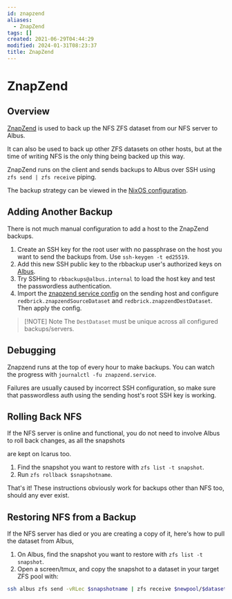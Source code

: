 ```yaml
---
id: znapzend
aliases:
  - ZnapZend
tags: []
created: 2021-06-29T04:44:29
modified: 2024-01-31T08:23:37
title: ZnapZend
---
```


# ZnapZend

## Overview

[ZnapZend](https://www.znapzend.org/) is used to back up the NFS ZFS dataset from our NFS server to Albus.

It can also be used to back up other ZFS datasets on other hosts, but at the time of writing NFS is the only thing being backed up this way.

ZnapZend runs on the client and sends backups to Albus over SSH using `zfs send | zfs receive` piping.

The backup strategy can be viewed in the [NixOS configuration](https://github.com/redbrick/nix-configs/blob/5ddaf2097a3267b871368fea73a530e399381b4a/services/znapzend.nix).

## Adding Another Backup

There is not much manual configuration to add a host to the ZnapZend backups.

1. Create an SSH key for the root user with no passphrase on the host you want to send the backups from. Use
`ssh-keygen -t ed25519`.
2. Add this new SSH public key to the rbbackup user's authorized keys on [Albus](https://github.com/redbrick/nix-configs/blob/5ddaf2097a3267b871368fea73a530e399381b4a/hosts/albus/configuration.nix#L32).
3. Try SSHing to `rbbackups@albus.internal` to load the host key and test the passwordless authentication.
4. Import the [znapzend service config](https://github.com/redbrick/nix-configs/blob/5ddaf2097a3267b871368fea73a530e399381b4a/services/znapzend.nix)
on the sending host and configure `redbrick.znapzendSourceDataset` and `redbrick.znapzendDestDataset`. Then apply the config.

> [!NOTE] Note
> The `DestDataset` must be unique across all configured backups/servers.

## Debugging

Znapzend runs at the top of every hour to make backups. You can watch the progress with `journalctl -fu znapzend.service`.

Failures are usually caused by incorrect SSH configuration, so make sure that passwordless auth using the sending host's root SSH key is working.

## Rolling Back NFS

If the NFS server is online and functional, you do not need to involve Albus to roll back changes, as all the snapshots

are kept on Icarus too.

  1. Find the snapshot you want to restore with `zfs list -t snapshot`.
  2. Run `zfs rollback $snapshotname`.

That's it! These instructions obviously work for backups other than NFS too, should any ever exist.

## Restoring NFS from a Backup

If the NFS server has died or you are creating a copy of it, here's how to pull the dataset from Albus,

  1. On Albus, find the snapshot you want to restore with `zfs list -t snapshot`.
  2. Open a screen/tmux, and copy the snapshot to a dataset in your target ZFS pool with:

  ```bash
ssh albus zfs send -vRLec $snapshotname | zfs receive $newpool/$datasetname`
```
